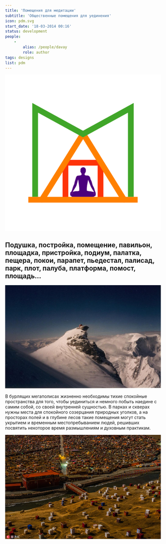 ```yaml
---
title: 'Помещения для медитации'
subtitle: 'Общественные помещения для уединения'
icon: pdm.svg
start_date: '18-03-2014 00:16'
status: development
people:
    -
        alias: /people/davay
        role: author
tags: designs
list: pdm
---
```


![](./pdm.svg)

## Подушка, постройка, помещение, павильон, площадка, пристройка, подиум, палатка, пещера, покои, парапет, пьедестал, палисад, парк, плот, палуба, платформа, помост, площадь…

![](top.jpg)

В бурлящих мегаполисах жизненно необходимы тихие спокойные пространства для того, чтобы уединиться и немного побыть наедине с самим собой, со своей внутренней сущностью. В парках и скверах нужны места для спокойного созерцания природных уголков, а на просторах полей и в глубине лесов такие помещения могут стать укрытием и временным местопребыванием людей, решивших посвятить некоторое время размышлениям и духовным практикам.

![](2.jpeg)
